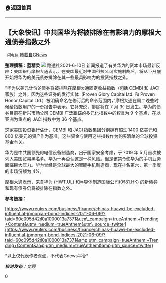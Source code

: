 ###  [:house:返回首頁](https://github.com/ourhimalayas/txt)
---

## 【大象快讯】中共国华为将被排除在有影响力的摩根大通债券指数之外
` 闪电侠` [轉載自GNews](https://gnews.org/zh-hans/1311427/)

**整理撰稿：蓝精灵**
![]()![](https://gnews-media-offload.s3.amazonaws.com/wp-content/uploads/2021/06/09220647/31.jpg)
路透社2021-6-10日 新闻报道了有关华为的资本市场最新反应：美国银行摩根大通表示，在美国最近对中国科技公司实施制裁后，将从下月底开始将华为的美元债券排除在其一些最具影响力的投资指数之外。

“华为以美元计价的债券将被排除在摩根大通固定收益指数（包括 CEMBI 和 JACI 家族）之外，因为这些证券的发行实体（Proven Glory Capital Ltd. 和 Proven Honor Capital Ltd.）被明确命名在修订后的命令范围内，”摩根大通在周二晚些时候给指数用户的一份报告中表示。它补充说，排除将在 7 月 30 日发生。华为的债券目前在新兴市场公司 CEMBI 广泛跟踪的多元化指数中的权重为 9 个基点，在以亚洲为重点的 JACI 指数中为 36 个基点。

这家美国投资银行估计，CEMBI 和 JACI 指数集团分别拥有超过 1400 亿美元和 800 亿美元的资产作为基准，这些资金与使用这些指数作为购买清单的全球投资基金有关。

华为是中共国领先的电信设备制造商，出于国家安全考虑，于 2019 年 5 月首次被列入美国贸易黑名单。华为一再否认这是一种风险。但是该禁令使华为的手机业务面临巨大压力。华为曾经是全球最大的智能手机制造商，现在排名第六，第一季度的市场份额为 4%。

摩根大通表示，来自华为 (HWT.UL) 和半导体制造国际公司(0981.HK) 的新债券和现有债券仍将被排除在指数之外。

**参考链接：**

[https://www.reuters.com/business/finance/chinas-huawei-be-excluded-influential-jpmorgan-bond-indices-2021-06-09/?taid=60c095d42d0a1000013a7371&utm\_campaign=trueAnthem:+Trending+Content&utm\_medium=trueAnthem&utm\_source=twitter](https://www.reuters.com/business/finance/chinas-huawei-be-excluded-influential-jpmorgan-bond-indices-2021-06-09/?taid=60c095d42d0a1000013a7371&amp;utm_campaign=trueAnthem:+Trending+Content&amp;utm_medium=trueAnthem&amp;utm_source=twitter)

\*以上仅代表作者观点，不代表Gnews平台\*

***校对发布**：文顾*

0
